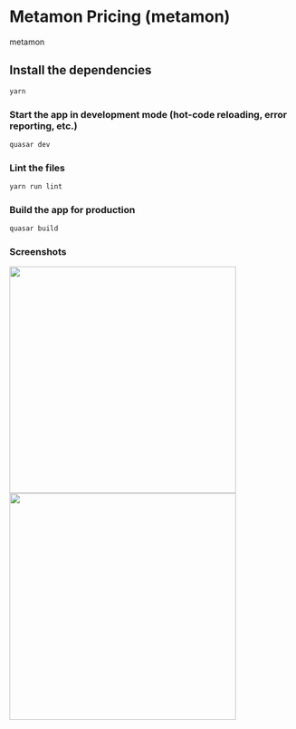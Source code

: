 # Metamon Pricing (metamon)

metamon

## Install the dependencies
```bash
yarn
```

### Start the app in development mode (hot-code reloading, error reporting, etc.)
```bash
quasar dev
```

### Lint the files
```bash
yarn run lint
```

### Build the app for production
```bash
quasar build
```

### Screenshots
<img src="https://i.imgur.com/3liAth3.png" width="400">
<img src="https://i.imgur.com/mQghAot.png" width="400">
